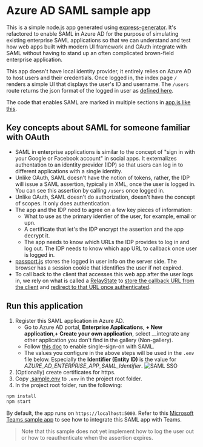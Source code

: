 # Azure AD SAML sample app

This is a simple node.js app generated using [express-generator](https://expressjs.com/en/starter/generator.html).
 It's refactored to enable SAML in Azure AD for the purpose of simulating existing enterprise SAML applications
 so that we can understand and test how web apps built with modern UI framework and OAuth integrate with SAML
 without having to stand up an often complicated brown-field enterprise application.

This app doesn't have local identity provider, it entirely relies on Azure AD to host users and their credentials.
 Once logged in, the index page `/` renders a simple UI that displays the user's ID and username.
 The `/users` route returns the json format of the logged in user as [defined here](app.js#L32).

The code that enables SAML are marked in multiple sections in [app.js like this](app.js#L7).

## Key concepts about SAML for someone familiar with OAuth

* SAML in enterprise applications is similar to the concept of "sign in with your Google or Facebook account" in social apps. It externalizes authentation to an identity provider (IDP) so that users can log in to different applications with a single identity.
* Unlike OAuth, SAML doesn't have the notion of tokens, rather, the IDP will issue a SAML assertion, typically in XML, once the user is logged in. You can see this assertion by calling `/users` once logged in.
* Unlike OAuth, SAML doesn't do authorization, doesn't have the concept of scopes. It only does authentication.
* The app and the IDP need to agree on a few key pieces of information:
  * What to use as the primary idenfier of the user, for example, email or upn.
  * A certificate that let's the IDP encrypt the assertion and the app decrypt it.
  * The app needs to know which URLs the IDP provides to log in and log out. The IDP needs to know which app URL to callback once user is logged in.
* [passport.js](https://www.passportjs.org/packages/passport-saml/) stores the logged in user info on the server side. The browser has a session cookie that identifies the user if not expired.
* To call back to the client that accesses this web app after the user logs in, we rely on what is called a [RelayState](https://medium.com/@tou_sfdx/understand-and-use-the-relaystate-parameter-in-saml-sso-with-salesforce-c5131d635a1c) to [store the callback URL from the client](app.js#L69) and [redirect to that URL once authenticated](app.js#L75).

## Run this application

1. Register this SAML application in Azure AD.
   * Go to Azure AD portal, __Enterprise Applications__, __+ New application__,__+ Create your own application__, select __integrate any other application you don't find in the gallery (Non-gallery).
   * Follow [this doc](https://learn.microsoft.com/en-us/azure/active-directory/manage-apps/add-application-portal-setup-sso) to enable single-sign-on with SAML.
   * The values you configure in the above steps will be used in the `.env` file below. Especially the __Identifier (Entity ID)__ is the value for _AZURE_AD_ENTERPRISE_APP_SAML_Identifier_.
   ![SAML SSO](https://learn.microsoft.com/en-us/azure/active-directory/saas-apps/common/edit-urls.png)
2. (Optionally) create certificates for https.
3. Copy [.sample.env](./.sample.env) to `.env` in the project root folder.
4. In the project root folder, run the following:

```bash
npm install
npm start
```

By default, the app runs on `https://localhost:5000`. Refer to this [Microsoft Teams sample app](TODO) to see how to integrate this SAML app with Teams.

> Note that this sample does not yet implement how to log the user out or how to reauthenticate when the assertion expires.
